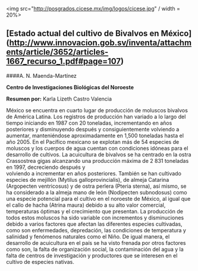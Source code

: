 <img src="http://posgrados.cicese.mx/img/logos/cicese.jpg" / width = 20%>

## [Estado actual del cultivo de Bivalvos en México] (http://www.innovacion.gob.sv/inventa/attachments/article/3652/articles-1667_recurso_1.pdf#page=107)
####A. N. Maenda-Martínez 

**Centro de Investigaciones Biológicas del Noroeste**

**Resumen por:** Karla Lizeth Castro Valencia 

México se encuentra en cuarto lugar de producción de moluscos bivalvos de América Latina.  Los registros de producción han variado 
a lo largo del tiempo iniciando en 1987 con 20 toneladas, incrementando en años posteriores y disminuyendo después y consiguientemente 
volviendo a aumentar, manteniéndose aproximadamente en 1,500  toneladas hasta el año 2005.  En el Pacífico mexicano se explotan más de 
54 especies de moluscos y los cuerpos de agua cuentan con condiciones idóneas para el desarrollo de cultivos. La acuicultura de bivalvos
se ha centrado en la ostra Crassostrea  gigas alcanzando una producción máxima de 2 831 toneladas en 1997, decreciendo después y  
volviendo a   incrementar en años posteriores.  También se han cultivado especies de mejillón (Mytilus galloprovincialis), de almeja 
Catarina (Argopecten ventricosus)   y de ostra perlera (Pteria sterna),  así mismo, se ha considerado a la almeja mano de león 
(Nodipecten subnodosus) como una especie potencial para el cultivo en el noroeste de México, al igual que el callo de hacha
(Atrina maura) debido  a su alto valor comercial, temperaturas óptimas y el crecimiento que presentan. La producción de todos estos
moluscos ha sido variable con incrementos y disminuciones debido a varios factores que afectan las diferentes especies cultivadas, 
como son enfermedades, depredación, las condiciones de temperatura y salinidad y fenómenos naturales como el Niño.  De igual manera, 
el desarrollo de acuicultura en el país se ha visto frenada por otros factores como son, la falta de organización social, la contaminación
del agua y la falta de centros de investigación y productores que se interesen en el cultivo de especies nativas. 
